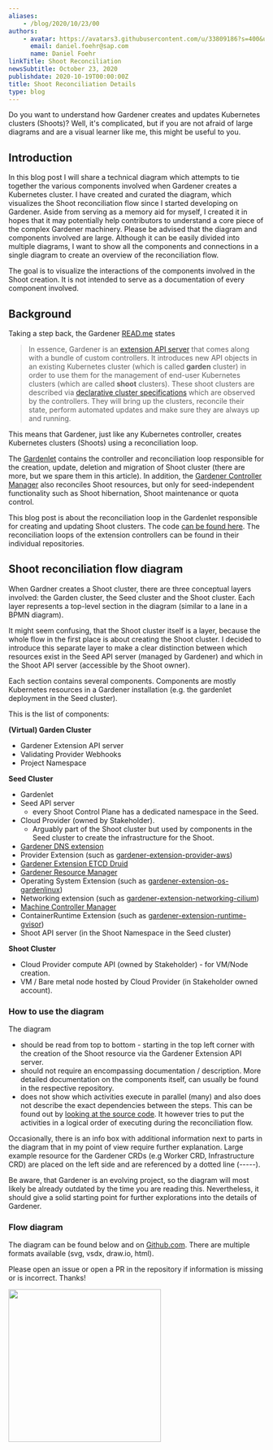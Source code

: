```yaml
---
aliases:
    - /blog/2020/10/23/00
authors:
    - avatar: https://avatars3.githubusercontent.com/u/33809186?s=400&u=92ab34a3539c11c498710aed9ddd1749032b36cb&v=4
      email: daniel.foehr@sap.com
      name: Daniel Foehr
linkTitle: Shoot Reconciliation
newsSubtitle: October 23, 2020
publishdate: 2020-10-19T00:00:00Z
title: Shoot Reconciliation Details
type: blog
---
```


Do you want to understand how Gardener creates and updates Kubernetes clusters (Shoots)?
Well, it's complicated, but if you are not afraid of large diagrams and are a visual learner like me, this might be useful to you.

## Introduction

In this blog post I will share a technical diagram which attempts to tie together the 
various components involved when Gardener creates a Kubernetes cluster.
I have created and curated the diagram, which visualizes the Shoot reconciliation flow since I started developing on Gardener.
Aside from serving as a memory aid for myself, I created it in hopes that it may potentially help contributors to understand a core piece of the complex Gardener machinery. 
Please be advised that the diagram and components involved are large. 
Although it can be easily divided into multiple diagrams, I want to show all the components and connections in a single diagram to create an overview of the reconciliation flow.

The goal is to visualize the interactions of the components involved in the Shoot creation. 
It is not intended to serve as a documentation of every component involved. 

## Background

Taking a step back, the Gardener [READ.me](https://github.com/gardener/gardener/blob/master/README.md) states 

> In essence, Gardener is an [extension API server](https://kubernetes.io/docs/tasks/access-kubernetes-api/setup-extension-api-server/) 
that comes along with a bundle of custom controllers. 
It introduces new API objects in an existing Kubernetes cluster (which is called **garden** cluster) in order to use them for the 
management of end-user Kubernetes clusters (which are called **shoot** clusters). 
These shoot clusters are described via [declarative cluster specifications](https://github.com/gardener/gardener/blob/master/example/90-shoot.yaml) which are observed by the controllers.
They will bring up the clusters, reconcile their state, perform automated updates and make sure they are always up and running.

This means that Gardener, just like any Kubernetes controller, creates Kubernetes clusters (Shoots) using a reconciliation loop.

The [Gardenlet](https://github.com/gardener/gardener/blob/master/docs/concepts/gardenlet.md) contains the controller and reconciliation loop responsible for the creation, update, deletion and migration of Shoot cluster (there are more, but we spare them in this article).
In addition, the [Gardener Controller Manager](https://github.com/gardener/gardener/blob/master/docs/concepts/controller-manager.md) also reconciles Shoot resources, but only for seed-independent functionality such as Shoot hibernation, Shoot maintenance or quota control.

This blog post is about the reconciliation loop in the Gardenlet responsible for creating and updating Shoot clusters. 
The code [can be found here](https://github.com/gardener/gardener/blob/master/pkg/gardenlet/controller/shoot/shoot_control_reconcile.go).
The reconciliation loops of the extension controllers can be found in their individual repositories.

## Shoot reconciliation flow diagram 

When Gardner creates a Shoot cluster, there are three conceptual layers involved: the Garden cluster, the Seed cluster and the Shoot cluster. 
Each layer represents a top-level section in the diagram (similar to a lane in a BPMN diagram). 

It might seem confusing, that the Shoot cluster itself is a layer, because the whole flow in the first place is about creating the Shoot cluster.
I decided to introduce this separate layer to make a clear distinction between which resources exist in the Seed API server (managed by Gardener) and which in the Shoot API server (accessible by the Shoot owner).   

Each section contains several components.
Components are mostly Kubernetes resources in a Gardener installation (e.g. the gardenlet deployment in the Seed cluster).

This is the list of components:

**(Virtual) Garden Cluster**
- Gardener Extension API server
- Validating Provider Webhooks
- Project Namespace

**Seed Cluster**
- Gardenlet
- Seed API server 
  - every Shoot Control Plane has a dedicated namespace in the Seed.
- Cloud Provider (owned by Stakeholder). 
  - Arguably part of the Shoot cluster but used by components in the Seed cluster to create the infrastructure for the Shoot.
- [Gardener DNS extension](https://github.com/gardener/external-dns-management)
- Provider Extension (such as [gardener-extension-provider-aws](https://github.com/gardener/gardener-extension-provider-aws))
- [Gardener Extension ETCD Druid](https://github.com/gardener/etcd-druid)
- [Gardener Resource Manager](https://github.com/gardener/gardener-resource-manager)
- Operating System Extension (such as [gardener-extension-os-gardenlinux](https://github.com/gardener/gardener-extension-os-gardenlinux))
- Networking extension (such as [gardener-extension-networking-cilium](https://github.com/gardener/gardener-extension-networking-cilium))
- [Machine Controller Manager](https://github.com/gardener/machine-controller-manager)
- ContainerRuntime Extension (such as [gardener-extension-runtime-gvisor](https://github.com/gardener/gardener-extension-runtime-gvisor))
- Shoot API server (in the Shoot Namespace in the Seed cluster)

**Shoot Cluster**
- Cloud Provider compute API (owned by Stakeholder) - for VM/Node creation.
- VM / Bare metal node hosted by Cloud Provider (in Stakeholder owned account).


### How to use the diagram
The diagram 
- should be read from top to bottom - starting in the top left corner with the creation of the Shoot resource via the Gardener Extension API server.
- should not require an encompassing documentation / description.
  More detailed documentation on the components itself, can usually be found in the respective repository.
- does not show which activities execute in parallel (many) and also does not describe the exact dependencies between the steps. 
  This can be found out by [looking at the source code](https://github.com/gardener/gardener/blob/master/pkg/gardenlet/controller/shoot/shoot_control_reconcile.go).
  It however tries to put the activities in a logical order of executing during the reconciliation flow. 

Occasionally, there is an info box with additional information next to parts in the diagram that in my point of view require further explanation.
Large example resource for the Gardener CRDs (e.g Worker CRD, Infrastructure CRD) are placed on the left side and are referenced by a dotted line (-----).

Be aware, that Gardener is an evolving project, so the diagram will most likely be already outdated by the time you are reading this.
Nevertheless, it should give a solid starting point for further explorations into the details of Gardener.

### Flow diagram

The diagram can be found below and on [Github.com](https://github.com/danielfoehrKn/diagrams/tree/master/gardener/shoot-reconciliation).
There are multiple formats available (svg, vsdx, draw.io, html).

Please open an issue or open a PR in the repository if information is missing or is incorrect. 
Thanks! 

<img style="width:300px; height: auto; margin: 0;auto" src="https://raw.githubusercontent.com/danielfoehrKn/diagrams/master/gardener/shoot-reconciliation/gardener_reconcile_with_grid.png" target="_blank"></a>